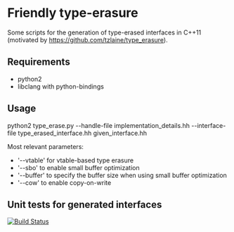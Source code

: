 # Friendly type-erasure
Some scripts for the generation of type-erased interfaces in C++11 (motivated by https://github.com/tzlaine/type_erasure).

## Requirements
- python2
- libclang with python-bindings

## Usage 
python2 type_erase.py --handle-file implementation_details.hh --interface-file type_erased_interface.hh given_interface.hh

Most relevant parameters:
 - '--vtable' for vtable-based type erasure
 - '--sbo' to enable small buffer optimization
 - '--buffer' to specify the buffer size when using small buffer optimization
 - '--cow' to enable copy-on-write

## Unit tests for generated interfaces 
[![Build Status](https://travis-ci.org/lubkoll/friendly-type-erasure.svg?branch=master)](https://travis-ci.org/lubkoll/friendly-type-erasure)
